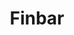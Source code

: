 ---
image_mobile: /assets/images/finbar_legacy_mobile.jpg
accessibleDescription: Finbar is a dark skinned Dwarven man, and long brown hair, and a groomed dark beard that is styled into two braids. He wears a golden beaded necklace, a red captain's coat, black gloves, an off white tunic, and dark leggings with dark boots.
title: Finbar
visible: false
type: character
---